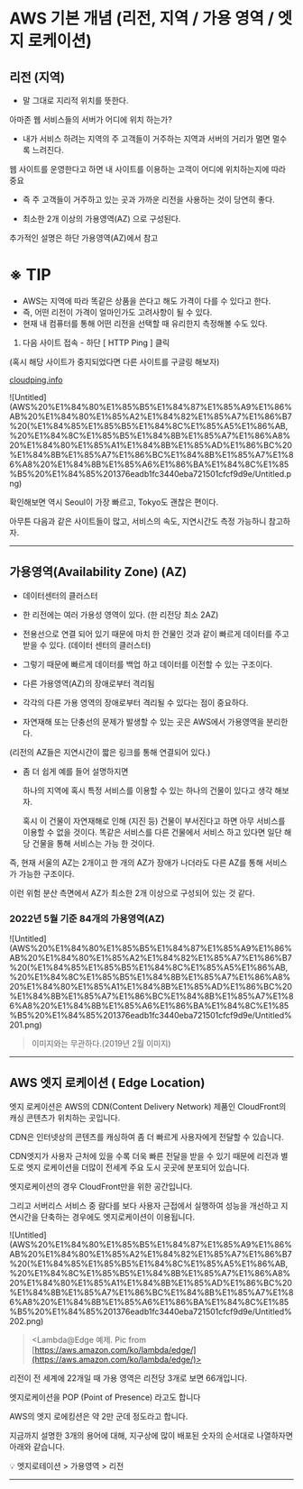 # AWS 기본 개념 (리전, 지역 / 가용 영역 / 엣지 로케이션)

## 리전 (지역)

- 말 그대로 지리적 위치를 뜻한다.

아마존 웹 서비스들의 서버가 어디에 위치 하는가?

- 내가 서비스 하려는 지역의 주 고객들이 거주하는 지역과 서버의 거리가 멀면 멀수록 느려진다.

웹 사이트를 운영한다고 하면 내 사이트를 이용하는 고객이 어디에 위치하는지에 따라 중요

- 즉 주 고객들이 거주하고 있는 곳과 가까운 리전을 사용하는 것이 당연히 좋다.

- 최소한 2개 이상의 가용영역(AZ) 으로 구성된다.

추가적인 설명은 하단 가용영역(AZ)에서 참고

# ※ TIP

- AWS는 지역에 따라 똑같은 상품을 쓴다고 해도 가격이 다를 수 있다고 한다.
- 즉, 어떤 리전이 가격이 얼마인가도 고려사항이 될 수 있다.
- 현재 내 컴퓨터를 통해 어떤 리전을 선택할 때 유리한지 측정해볼 수도 있다.

1. 다음 사이트 접속 - 하단 [ HTTP Ping ] 클릭

(혹시 해당 사이트가 중지되었다면 다른 사이트를 구글링 해보자)

[cloudping.info](https://www.cloudping.info/)

![Untitled](AWS%20%E1%84%80%E1%85%B5%E1%84%87%E1%85%A9%E1%86%AB%20%E1%84%80%E1%85%A2%E1%84%82%E1%85%A7%E1%86%B7%20(%E1%84%85%E1%85%B5%E1%84%8C%E1%85%A5%E1%86%AB,%20%E1%84%8C%E1%85%B5%E1%84%8B%E1%85%A7%E1%86%A8%20%E1%84%80%E1%85%A1%E1%84%8B%E1%85%AD%E1%86%BC%20%E1%84%8B%E1%85%A7%E1%86%BC%E1%84%8B%E1%85%A7%E1%86%A8%20%E1%84%8B%E1%85%A6%E1%86%BA%E1%84%8C%E1%85%B5%20%E1%84%85%201376eadb1fc3440eba721501cfcf9d9e/Untitled.png)

확인해보면 역시 Seoul이 가장 빠르고, Tokyo도 괜찮은 편이다.

아무튼 다음과 같은 사이트들이 많고, 서비스의 속도, 지연시간도 측정 가능하니 참고하자.

---

## 가용영역(Availability Zone) (AZ)

- 데이터센터의 클러스터

- 한 리전에는 여러 가용성 영역이 있다. (한 리전당 최소 2AZ)

- 전용선으로 연결 되어 있기 때문에 마치 한 건물인 것과 같이 빠르게 데이터를 주고 받을 수 있다.      (데이터 센터의 클러스터)

- 그렇기 때문에 빠르게 데이터를 백업 하고 데이터를 이전할 수 있는 구조이다.

- 다른 가용영역(AZ)의 장애로부터 격리됨

- 각각의 다른 가용 영역의 장애로부터 격리될 수 있다는 점이 중요하다.

- 자연재해 또는 단충선의 문제가 발생할 수 있는 곳은 AWS에서 가용영역을 분리한다.

(리전의 AZ들은 지연시간이 짧은 링크를 통해 연결되어 있다.)

- 좀 더 쉽게 예를 들어 설명하지면 

  하나의 지역에 혹시 특정 서비스를 이용할 수 있는 하나의 건물이 있다고 생각 해보자.

  혹시 이 건물이 자연재해로 인해 (지진 등) 건물이 부서진다고 하면 아무 서비스를 이용할 수 없을 것이다. 똑같은 서비스를 다른 건물에서 서비스 하고 있다면 일단 해당 건물을 통해 서비스는 가능 한 것이다.

즉, 현재 서울의 AZ는 2개이고 한 개의 AZ가 장애가 나더라도 다른 AZ를 통해 서비스가 가능한 구조이다.

이런 위험 분산 측면에서 AZ가 최소한 2개 이상으로 구성되어 있는 것 같다.

### 2022년 5월 기준 84개의 가용영역(AZ)

![Untitled](AWS%20%E1%84%80%E1%85%B5%E1%84%87%E1%85%A9%E1%86%AB%20%E1%84%80%E1%85%A2%E1%84%82%E1%85%A7%E1%86%B7%20(%E1%84%85%E1%85%B5%E1%84%8C%E1%85%A5%E1%86%AB,%20%E1%84%8C%E1%85%B5%E1%84%8B%E1%85%A7%E1%86%A8%20%E1%84%80%E1%85%A1%E1%84%8B%E1%85%AD%E1%86%BC%20%E1%84%8B%E1%85%A7%E1%86%BC%E1%84%8B%E1%85%A7%E1%86%A8%20%E1%84%8B%E1%85%A6%E1%86%BA%E1%84%8C%E1%85%B5%20%E1%84%85%201376eadb1fc3440eba721501cfcf9d9e/Untitled%201.png)

> 이미지와는 무관하다.(2019년 2월 이미지)
> 

---

## AWS 엣지 로케이션 ( Edge Location)

엣지 로케이션은 AWS의 CDN(Content Delivery Network) 제품인 CloudFront의 캐싱 콘텐츠가 위치하는 곳입니다.

CDN은 인터넷상의 콘텐츠를 캐싱하여 좀 더 빠르게 사용자에게 전달할 수 있습니다.

CDN엣지가 사용자 근처에 있을 수록 더욱 빠른 전달을 받을 수 있기 때문에 리전과 별도로 엣지 로케이션을 더많이 전세계 주요 도시 곳곳에 분포되어 있습니다.

엣지로케이션의 경우 CloudFront만을 위한 공간입니다.

그리고 서버리스 서비스 중 람다를 보다 사용자 근접에서 실행하여 성능을 개선하고 지연시간을 단축하는 경우에도 엣지로케이션이 이용됩니다.

![Untitled](AWS%20%E1%84%80%E1%85%B5%E1%84%87%E1%85%A9%E1%86%AB%20%E1%84%80%E1%85%A2%E1%84%82%E1%85%A7%E1%86%B7%20(%E1%84%85%E1%85%B5%E1%84%8C%E1%85%A5%E1%86%AB,%20%E1%84%8C%E1%85%B5%E1%84%8B%E1%85%A7%E1%86%A8%20%E1%84%80%E1%85%A1%E1%84%8B%E1%85%AD%E1%86%BC%20%E1%84%8B%E1%85%A7%E1%86%BC%E1%84%8B%E1%85%A7%E1%86%A8%20%E1%84%8B%E1%85%A6%E1%86%BA%E1%84%8C%E1%85%B5%20%E1%84%85%201376eadb1fc3440eba721501cfcf9d9e/Untitled%202.png)

> <Lambda@Edge 예제. Pic from [https://aws.amazon.com/ko/lambda/edge/](https://aws.amazon.com/ko/lambda/edge/)>
> 

리전이 전 세계에 22개일 때 가용 영역은 리전당 3개로 보면 66개입니다.

엣지로케이션을 POP (Point of Presence) 라고도 합니다

AWS의 엣지 로에킹션은 약 2만 군데 정도라고 합니다.

지금까지 설명한 3개의 용어에 대해, 지구상에 많이 배포된 숫자의 순서대로 
나열하자면 아래와 같습니다.

<aside>
💡 엣지로테이션 > 가용영역 > 리전

</aside>

---